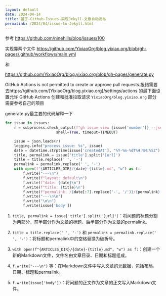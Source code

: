 ```yaml
---
layout: default
date: 2024-04-14
title: 基于-Github-Issues-实现Jekyll-文章自动发布
permalink: /2024/04/issue-to-Jekyll.html
---
```




参考 https://github.com/ninehills/blog/issues/100

实现靠两个文件
https://github.com/YixiaoOrg/blog.yixiao.org/blob/gh-pages/.github/workflows/main.yml

和

https://github.com/YixiaoOrg/blog.yixiao.org/blob/gh-pages/generate.py

GitHub Actions is not permitted to create or approve pull requests.报错需要去https://github.com/[YixiaoOrg/blog.yixiao.org]/settings/actions 的最下面设置允许 GitHub Actions 创建和批准拉取请求
`YixiaoOrg/blog.yixiao.org` 部分需要参考自己的项目


generate.py最主要的代码解释一下

```py
for issue in issues:
    r = subprocess.check_output(f"gh issue view {issue['number']} --json title,url,author,number,labels,createdAt,updatedAt,body",
                       shell=True, timeout=TIMEOUT)

    issue = json.loads(r)
    logging.info("process issue: %s", issue)
    date = datetime.strptime(issue['createdAt'], "%Y-%m-%dT%H:%M:%SZ").strftime("%Y-%m-%d")
    title, permalink = issue['title'].split('[url]')
    title = title.replace(' ', '-')
    permalink = permalink.replace(' ', '-')
    with open(f"{ARTICLES_DIR}/{date}-{title}.md", "w") as f:
        f.write("---\n")
        f.write(f"layout: default\n")
        f.write(f"date: {date}\n")
        f.write(f"title: {title}\n")
        f.write(f"permalink: /{date[:7].replace('-', '/')}/{permalink}.html\n")
        f.write("---\n\n")
        f.write("\n\n")
        f.write(issue['body'])
```


1. `title, permalink = issue['title'].split('[url]')`：将问题的标题分割为两部分，前半部分作为文章的标题，后半部分作为文章的permalink。

2. `title = title.replace(' ', '-')` 和 `permalink = permalink.replace(' ', '-')`：将标题和permalink中的空格替换为破折号。

3. `with open(f"{ARTICLES_DIR}/{date}-{title}.md", "w") as f:`：创建一个新的Markdown文件，文件名由文章目录、日期和标题组成。

4. `f.write("---\n")` 等：在Markdown文件中写入文章的元数据，包括布局、日期、标题和permalink。

4. `f.write(issue['body'])`：将问题的正文作为文章的正文写入Markdown文件。
